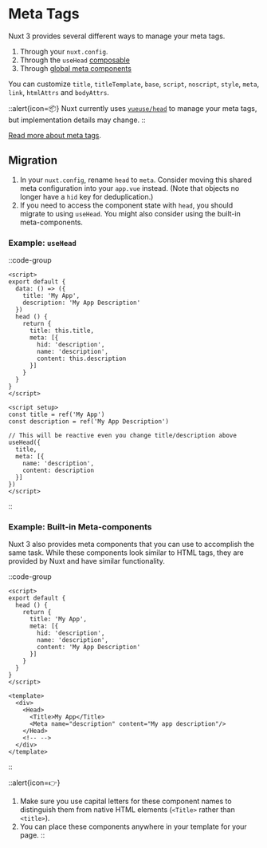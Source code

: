 # Meta Tags

Nuxt 3 provides several different ways to manage your meta tags.

1. Through your `nuxt.config`.
2. Through the `useHead` [composable](/getting-started/seo-meta)
3. Through [global meta components](/getting-started/seo-meta)

You can customize `title`, `titleTemplate`, `base`, `script`, `noscript`, `style`, `meta`, `link`, `htmlAttrs` and `bodyAttrs`.

::alert{icon=📦}
Nuxt currently uses [`vueuse/head`](https://github.com/vueuse/head) to manage your meta tags, but implementation details may change.
::

[Read more about meta tags](/getting-started/seo-meta).

## Migration

1. In your `nuxt.config`, rename `head` to `meta`. Consider moving this shared meta configuration into your `app.vue` instead. (Note that objects no longer have a `hid` key for deduplication.)
1. If you need to access the component state with `head`, you should migrate to using `useHead`. You might also consider using the built-in meta-components.

### Example: `useHead`

::code-group

```vue [Nuxt 2]
<script>
export default {
  data: () => ({
    title: 'My App',
    description: 'My App Description'
  })
  head () {
    return {
      title: this.title,
      meta: [{
        hid: 'description',
        name: 'description',
        content: this.description
      }]
    }
  }
}
</script>
```

```vue [Nuxt 3]
<script setup>
const title = ref('My App')
const description = ref('My App Description')

// This will be reactive even you change title/description above
useHead({
  title,
  meta: [{
    name: 'description',
    content: description
  }]
})
</script>
```

::

### Example: Built-in Meta-components

Nuxt 3 also provides meta components that you can use to accomplish the same task. While these components look similar to HTML tags, they are provided by Nuxt and have similar functionality.

::code-group

```vue [Nuxt 2]
<script>
export default {
  head () {
    return {
      title: 'My App',
      meta: [{
        hid: 'description',
        name: 'description',
        content: 'My App Description'
      }]
    }
  }
}
</script>
```

```vue [Nuxt 3]
<template>
  <div>
    <Head>
      <Title>My App</Title>
      <Meta name="description" content="My app description"/>
    </Head>
    <!-- -->
  </div>
</template>
```

::

::alert{icon=👉}

1. Make sure you use capital letters for these component names to distinguish them from native HTML elements (`<Title>` rather than `<title>`).
1. You can place these components anywhere in your template for your page.
::
